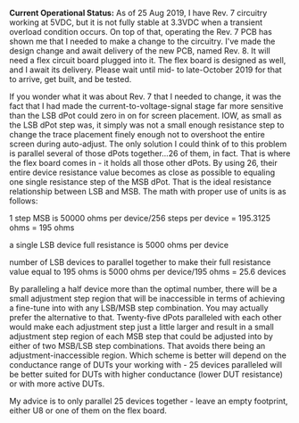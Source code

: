 **Current Operational Status:** As of 25 Aug 2019, I have Rev. 7 circuitry working at 5VDC, but it is not fully stable at 3.3VDC when a transient overload condition occurs.  On top of that, operating the Rev. 7 PCB has shown me that I needed to make a change to the circuitry.  I've made the design change and await delivery of the new PCB, named Rev. 8.  It will need a flex circuit board plugged into it.  The flex board is designed as well, and I await its delivery.  Please wait until mid- to late-October 2019 for that to arrive, get built, and be tested.

If you wonder what it was about Rev. 7 that I needed to change, it was the fact that I had made the current-to-voltage-signal stage far more sensitive than the LSB dPot could zero in on for screen placement.  IOW, as small as the LSB dPot step was, it simply was not a small enough resistance step to change the trace placement finely enough not to overshoot the entire screen during auto-adjust.  The only solution I could think of to this problem is parallel several of those dPots together...26 of them, in fact.  That is where the flex board comes in - it holds all those other dPots.  By using 26, their entire device resistance value becomes as close as possible to equaling one single resistance step of the MSB dPot.  That is the ideal resistance relationship between LSB and MSB.  The math with proper use of units is as follows:

1 step MSB is                            50000 ohms per device/256 steps per device = 195.3125 ohms = 195 ohms

a single LSB device full resistance is   5000 ohms per device

number of LSB devices to parallel
    together to make their full
    resistance value equal to 195 ohms is   5000 ohms per device/195 ohms = 25.6 devices
    

By paralleling a half device more than the optimal number, there will be a small adjustment step region that will be inaccessible in terms of achieving a fine-tune into with any LSB/MSB step combination.  You may actually prefer the alternative to that.  Twenty-five dPots paralleled with each other would make each adjustment step just a little larger and result in a small adjustment step region of each MSB step that could be adjusted into by either of two MSB/LSB step combinations.  That avoids there being an adjustment-inaccessible region.  Which scheme is better will depend on the conductance range of DUTs your working with - 25 devices paralleled will be better suited for DUTs with higher conductance (lower DUT resistance) or with more active DUTs.

My advice is to only parallel 25 devices together - leave an empty footprint, either U8 or one of them on the flex board.
